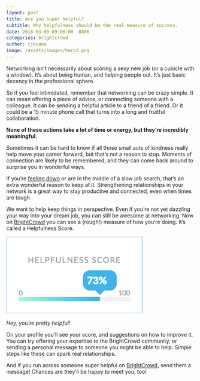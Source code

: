 ```yaml
---
layout: post
title: Are you super helpful?
subtitle: Why helpfulness should be the real measure of success.
date: 2018-03-09 09:00:00 -0800
categories: brightcrowd
author: tjduane
image: /assets/images/hero3.png
---
```


Networking isn’t necessarily about scoring a sexy new job (or a cubicle with a window). It’s about being human, and helping people out. It’s just basic decency in the professional sphere.

So if you feel intimidated, remember that networking can be crazy simple. It can mean offering a piece of advice, or connecting someone with a colleague. It can be sending a helpful article to a friend of a friend. Or it could be a 15 minute phone call that turns into a long and fruitful collaboration.

**None of these actions take a lot of time or energy, but they’re incredibly meaningful.**

Sometimes it can be hard to know if all those small acts of kindness really help move your career forward, but that’s not a reason to stop. Moments of connection are likely to be remembered, and they can come back around to surprise you in wonderful ways.

If you’re [feeling down][link1] or are in the middle of a slow job search, that’s an extra wonderful reason to keep at it. Strengthening relationships in your network is a great way to stay productive and connected, even when times are tough.

We want to help keep things in perspective. Even if you’re not yet dazzling your way into your dream job, you can still be awesome at networking. Now on [BrightCrowd][brightcrowd] you can see a (rough!) measure of how you’re doing. It’s called a Helpfulness Score.

![Helpfulness Score 73%](../assets/images/helpfulness-score.png)

*Hey, you’re pretty helpful!*

On your profile you’ll see your score, and suggestions on how to improve it. You can try offering your expertise to the BrightCrowd community, or sending a personal message to someone you might be able to help. Simple steps like these can spark real relationships.

And if you run across someone super helpful on [BrightCrowd][brightcrowd], send them a message! Chances are they’ll be happy to meet you, too!

[link1]: https://blog.brightcrowd.us/when-things-are-tough-reach-out/
[brightcrowd]: https://brightcrowd.com
